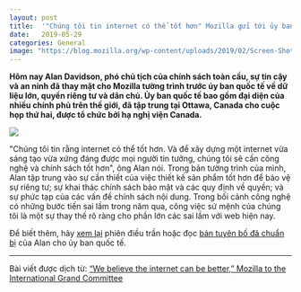```yaml
---
layout: post
title:  '"Chúng tôi tin internet có thể tốt hơn" Mozilla gửi tới ủy ban quốc tế'
date:   2019-05-29
categories: General
image: "https://blog.mozilla.org/wp-content/uploads/2019/02/Screen-Shot-2019-02-13-at-7.36.23-AM.png"
---
```


**Hôm nay Alan Davidson, phó chủ tịch của chính sách toàn cầu, sự tin cậy và an ninh đã thay mặt cho Mozilla tường trình trước ủy ban quốc tế về dữ liệu lớn, quyền riêng tư và dân chủ. Ủy ban quốc tế bao gồm đại diện của nhiều chính phủ trên thế giới, đã tập trung tại Ottawa, Canada cho cuộc họp thứ hai, được tổ chức bởi hạ nghị viện Canada.**

<img src="https://blog.mozilla.org/wp-content/uploads/2019/05/Alan-Davidson-at-International-Grand-Committee-768x373.jpg">

"Chúng tôi tin rằng internet có thể tốt hơn. Và để xây dựng một internet vừa sáng tạo vừa xứng đáng được mọi người tin tưởng, chúng tôi sẽ cần công nghệ và chính sách tốt hơn", ông Alan nói. Trong bản tường trình của mình, Alan tập trung vào sự cần thiết của việc thiết kế sản phẩm tốt hơn để bảo vệ sự riêng tư; sự khai thác chính sách bảo mật và các quy định về quyền; và sự phức tạp của các vấn đề chính sách nội dung. Trong bối cảnh công nghệ có những bước tiến sai lầm trong năm qua, công việc sứ mệnh của chúng tôi là một sự thay thế rõ ràng cho phần lớn các sai lầm với web hiện nay.

Để biết thêm, hãy [xem lại](https://www.ourcommons.ca/Committees/en/ETHI/StudyActivity?studyActivityId=10554743) phiên điều trần hoặc đọc [bản tuyên bố đã chuẩn bị](https://blog.mozilla.org/wp-content/uploads/2019/05/Alan-Davidson-Testimony-for-International-Grand-Committee-1.pdf) của Alan cho ủy ban quốc tế.

----

Bài viết được dịch từ: [“We believe the internet can be better,” Mozilla to the International Grand Committee](https://blog.mozilla.org/blog/2019/05/29/we-believe-the-internet-can-be-better-mozilla-to-the-international-grand-committee/)